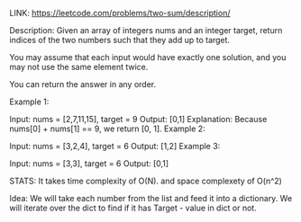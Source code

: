 LINK: https://leetcode.com/problems/two-sum/description/

Description:
Given an array of integers nums and an integer target, return indices of the two numbers such that they add up to target.

You may assume that each input would have exactly one solution, and you may not use the same element twice.

You can return the answer in any order.

 

Example 1:

Input: nums = [2,7,11,15], target = 9
Output: [0,1]
Explanation: Because nums[0] + nums[1] == 9, we return [0, 1].
Example 2:

Input: nums = [3,2,4], target = 6
Output: [1,2]
Example 3:

Input: nums = [3,3], target = 6
Output: [0,1]

STATS:  It takes time complexity of O(N). and space complexety of O(n^2)

Idea: We will take each number from the list and feed it into a dictionary. We will iterate over the dict to find if it has Target - value in dict or not. 
